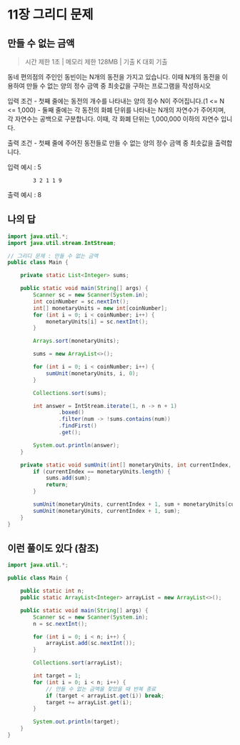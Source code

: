 # 11장 그리디 문제

## 만들 수 없는 금액


 > 시간 제한 1초 | 메모리 제한 128MB | 기출 K 대회 기출
 
 동네 편의점의 주인인 동빈이는 N개의 동전을 가지고 있습니다. 
 이때 N개의 동전을 이용하여 만들 수 없는 양의 정수 금액 중 최솟값을 구하는 프로그램을 작성하시오


  입력 조건
    - 첫째 줄에는 동전의 개수를 나타내는 양의 정수 N이 주어집니다.(1 <= N <= 1,000)
    - 둘째 줄에는 각 동전의 화폐 단위를 나타내는 N개의 자연수가 주어지며,
      각 자연수는 공백으로 구분합니다. 이때, 각 화폐 단위는 1,000,000 이하의 자연수 입니다.
  
  출력 조건
    - 첫째 줄에 주어진 동전들로 만들 수 없는 양의 정수 금액 중 최솟값을 출력합니다.
    
 입력 예시 : 5 
 
            3 2 1 1 9

  출력 예시 : 8

## 나의 답 
```java 
import java.util.*;
import java.util.stream.IntStream;

// 그리디 문제 : 만들 수 없는 금액
public class Main {

    private static List<Integer> sums;

    public static void main(String[] args) {
        Scanner sc = new Scanner(System.in);
        int coinNumber = sc.nextInt();
        int[] monetaryUnits = new int[coinNumber];
        for (int i = 0; i < coinNumber; i++) {
            monetaryUnits[i] = sc.nextInt();
        }

        Arrays.sort(monetaryUnits);

        sums = new ArrayList<>();

        for (int i = 0; i < coinNumber; i++) {
            sumUnit(monetaryUnits, i, 0);
        }

        Collections.sort(sums);

        int answer = IntStream.iterate(1, n -> n + 1)
                .boxed()
                .filter(num -> !sums.contains(num))
                .findFirst()
                .get();

        System.out.println(answer);
    }

    private static void sumUnit(int[] monetaryUnits, int currentIndex, int sum) {
        if (currentIndex == monetaryUnits.length) {
            sums.add(sum);
            return;
        }

        sumUnit(monetaryUnits, currentIndex + 1, sum + monetaryUnits[currentIndex]);
        sumUnit(monetaryUnits, currentIndex + 1, sum);
    }
}
```

## 이런 풀이도 있다 (참조) 
```java
import java.util.*;

public class Main {

    public static int n;
    public static ArrayList<Integer> arrayList = new ArrayList<>();

    public static void main(String[] args) {
        Scanner sc = new Scanner(System.in);
        n = sc.nextInt();

        for (int i = 0; i < n; i++) {
            arrayList.add(sc.nextInt());
        }

        Collections.sort(arrayList);

        int target = 1;
        for (int i = 0; i < n; i++) {
            // 만들 수 없는 금액을 찾았을 때 반복 종료
            if (target < arrayList.get(i)) break;
            target += arrayList.get(i);
        }

        System.out.println(target);
    }
}
```

